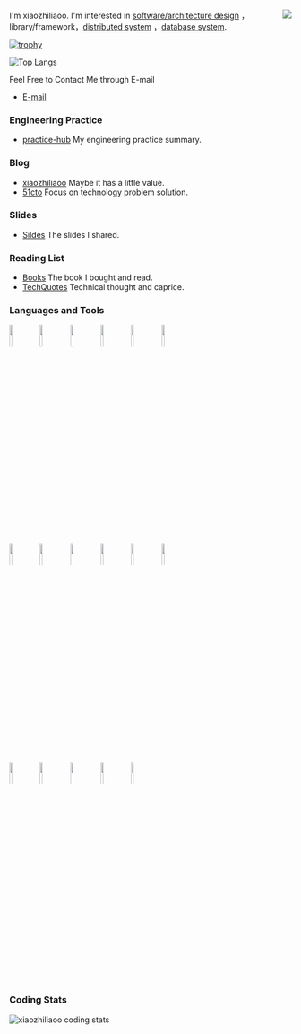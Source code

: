 ### <img align="right" src="https://github-readme-stats.vercel.app/api?username=xiaozhiliaoo&show_icons=true&include_all_commits=true&count_private=true&theme=gruvbox&hide_title=true" />

I'm xiaozhiliaoo. I'm interested in [software/architecture design](https://xiaozhiliaoo.github.io/architecture-practice) ，library/framework，[distributed system](https://xiaozhiliaoo.github.io/distributed-system-practice) ，[database system](https://xiaozhiliaoo.github.io/database-system-practice).

[![trophy](https://github-profile-trophy.vercel.app/?username=xiaozhiliaoo&theme=gruvbox&row=1&column=10)](https://github.com/ryo-ma/github-profile-trophy)

[![Top Langs](https://github-readme-stats.vercel.app/api/top-langs/?username=xiaozhiliaoo&theme=gruvbox&hide=html,css&&langs_count=8&layout=compact)](https://github.com/anuraghazra/github-readme-stats)


Feel Free to Contact Me through E-mail 

- [E-mail](mailto:xiaozhiliaoo@gmail.com)

### Engineering Practice

- [practice-hub](https://github.com/xiaozhiliaoo/practice-hub)  My engineering practice summary.

### Blog

- [xiaozhiliaoo](https://xiaozhiliaoo.github.io)  Maybe it has a little value.
- [51cto](http://thinklili.blog.51cto.com) Focus on technology problem solution.

### Slides

- [Sildes](https://github.com/xiaozhiliaoo/my-slides) The slides I shared.

### Reading List

- [Books](https://xiaozhiliaoo.github.io/reading-list/)  The book I bought and read.
- [TechQuotes](https://xzl.gitbook.io/tech-quotes/) Technical thought and caprice.

### Languages and Tools

<p>
  <code><img width="10%" src="https://www.vectorlogo.zone/logos/java/java-ar21.svg"></code>
  <code><img width="10%" src="https://www.vectorlogo.zone/logos/javascript/javascript-ar21.svg"></code>
  <code><img width="10%" src="https://www.vectorlogo.zone/logos/golang/golang-ar21.svg"></code>
  <code><img width="10%" src="https://www.vectorlogo.zone/logos/python/python-ar21.svg"></code>
  <code><img width="10%" src="https://www.vectorlogo.zone/logos/nodejs/nodejs-ar21.svg"></code>
  <code><img width="10%" src="https://www.vectorlogo.zone/logos/gnu_bash/gnu_bash-ar21.svg"></code>
  <br/>
  <code><img width="10%" src="https://www.vectorlogo.zone/logos/redis/redis-ar21.svg"></code>
  <code><img width="10%" src="https://www.vectorlogo.zone/logos/mysql/mysql-ar21.svg"></code>
  <code><img width="10%" src="https://www.vectorlogo.zone/logos/mongodb/mongodb-ar21.svg"></code>
  <code><img width="10%" src="https://www.vectorlogo.zone/logos/apache_kafka/apache_kafka-ar21.svg"></code>
  <code><img width="10%" src="https://www.vectorlogo.zone/logos/elastic/elastic-ar21.svg"></code>
  <code><img width="10%" src="https://www.vectorlogo.zone/logos/rabbitmq/rabbitmq-ar21.svg"></code>
  <br/>
  <code><img width="10%" src="https://www.vectorlogo.zone/logos/apache_zookeeper/apache_zookeeper-ar21.svg"></code>
  <code><img width="10%" src="https://www.vectorlogo.zone/logos/git-scm/git-scm-ar21.svg"></code>
  <code><img width="10%" src="https://www.vectorlogo.zone/logos/docker/docker-ar21.svg"></code>
  <code><img width="10%" src="https://www.vectorlogo.zone/logos/rancher/rancher-ar21.svg"></code>
  <code><img width="10%" src="https://www.vectorlogo.zone/logos/kubernetes/kubernetes-ar21.svg"></code>
  <br/>
</p>


### Coding Stats

![xiaozhiliaoo coding stats](https://github-readme-stats.vercel.app/api/wakatime?username=xiaozhiliaoo&layout=compact&theme=dark)
